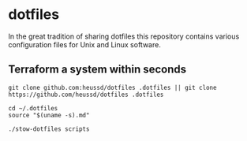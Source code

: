 # dotfiles
In the great tradition of sharing dotfiles this repository contains various configuration files for Unix and Linux software. 



## Terraform a system within seconds

	git clone github.com:heussd/dotfiles .dotfiles || git clone https://github.com/heussd/dotfiles .dotfiles
	
	cd ~/.dotfiles
	source "$(uname -s).md"
	
	./stow-dotfiles scripts
	
	